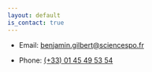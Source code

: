 ```yaml
---
layout: default
is_contact: true
---
```


* Email: [benjamin.gilbert@sciencespo.fr](mailto:benjamin.gilbert@sciencespo.fr)

* Phone: [(+33) 01 45 49 53 54](tel:+330145495354)